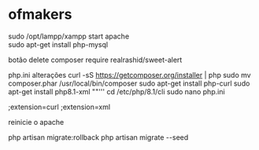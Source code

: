 # ofmakers
sudo /opt/lampp/xampp start apache  
sudo apt-get install php-mysql

botão delete composer require realrashid/sweet-alert

php.ini 
alterações
curl -sS https://getcomposer.org/installer | php
sudo mv composer.phar /usr/local/bin/composer
sudo apt-get install php-curl
sudo apt-get install php8.1-xml
""'''
cd /etc/php/8.1/cli
sudo nano php.ini 


;extension=curl
;extension=xml

reinicie o apache

php artisan migrate:rollback
php artisan migrate --seed